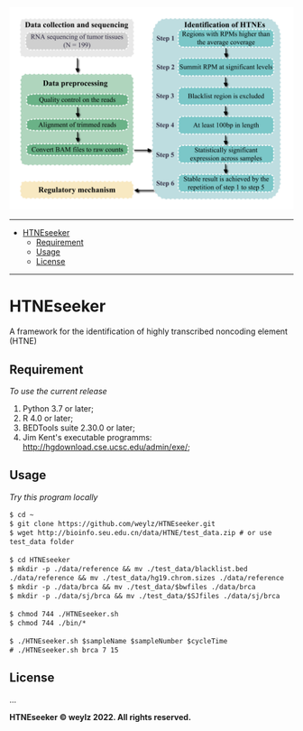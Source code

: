 ![HTNEseeker overview](HTNEseeker.overview.png)

----------
- [HTNEseeker](#htneseeker)
  - [Requirement](#requirement)
  - [Usage](#usage)
  - [License](#license)
----------

# HTNEseeker
 A framework for the identification of highly transcribed noncoding element (HTNE)

## Requirement

*To use the current release*

1. Python 3.7 or later; 
2. R 4.0 or later;
3. BEDTools suite 2.30.0 or later;
4. Jim Kent's executable programms: http://hgdownload.cse.ucsc.edu/admin/exe/;


## Usage

*Try this program locally*

```shell
$ cd ~
$ git clone https://github.com/weylz/HTNEseeker.git
$ wget http://bioinfo.seu.edu.cn/data/HTNE/test_data.zip # or use test_data folder 

$ cd HTNEseeker
$ mkdir -p ./data/reference && mv ./test_data/blacklist.bed ./data/reference && mv ./test_data/hg19.chrom.sizes ./data/reference
$ mkdir -p ./data/brca && mv ./test_data/$bwfiles ./data/brca
$ mkdir -p ./data/sj/brca && mv ./test_data/$SJfiles ./data/sj/brca

$ chmod 744 ./HTNEseeker.sh
$ chmod 744 ./bin/*

$ ./HTNEseeker.sh $sampleName $sampleNumber $cycleTime
# ./HTNEseeker.sh brca 7 15
```

## License
   ...

**HTNEseeker © weylz 2022. All rights reserved.**
